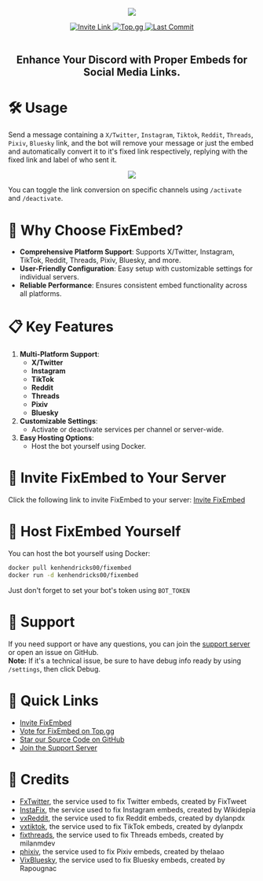 <p align="center">
  <a href="https://github.com/kenhendricks00/FixEmbed/releases"><img src="https://raw.githubusercontent.com/kenhendricks00/FixEmbed/main/assets/banner.png" /></a>
</p>
<div align="center">
  <a href="https://discord.com/oauth2/authorize?client_id=1173820242305224764">
    <img src="https://img.shields.io/static/v1?label=Invite&message=Link&color=blue" alt="Invite Link">
  </a>
  <a href="https://top.gg/bot/1173820242305224764">
    <img src="https://img.shields.io/static/v1?label=Top.gg&message=Vote&color=red" alt="Top.gg">
  </a>
  <a href="https://github.com/kenhendricks00/FixEmbed/commits/main/">
    <img src="https://img.shields.io/github/last-commit/kenhendricks00/FixEmbed?label=Last%20Commit&color=green" alt="Last Commit">
  </a>
</div>
<br>
<h2> <div align="center"><b> Enhance Your Discord with Proper Embeds for Social Media Links. </b></div> </h2>

# 🛠️ Usage
Send a message containing a <code>X/Twitter</code>, <code>Instagram</code>, <code>Tiktok</code>, <code>Reddit</code>, <code>Threads</code>, <code>Pixiv</code>, <code>Bluesky</code> link, and the bot will remove your message or just the embed and automatically convert it to it's fixed link respectively, replying with the fixed link and label of who sent it.
<p align="center">
<img src="https://raw.githubusercontent.com/kenhendricks00/FixEmbed/main/assets/header.png">
</p>
You can toggle the link conversion on specific channels using <code>/activate</code> and <code>/deactivate</code>.

# 🌟 Why Choose FixEmbed?
- **Comprehensive Platform Support**: Supports X/Twitter, Instagram, TikTok, Reddit, Threads, Pixiv, Bluesky, and more.
- **User-Friendly Configuration**: Easy setup with customizable settings for individual servers.
- **Reliable Performance**: Ensures consistent embed functionality across all platforms.

# 📋 Key Features
1. **Multi-Platform Support**:
    - **X/Twitter**
    - **Instagram**
    - **TikTok**
    - **Reddit**
    - **Threads**
    - **Pixiv**
    - **Bluesky**
2. **Customizable Settings**:
    - Activate or deactivate services per channel or server-wide.
3. **Easy Hosting Options**:
    - Host the bot yourself using Docker.

# 🚀 Invite FixEmbed to Your Server
Click the following link to invite FixEmbed to your server: [Invite FixEmbed](https://discord.com/oauth2/authorize?client_id=1173820242305224764)

# 🐳 Host FixEmbed Yourself
You can host the bot yourself using Docker:
<br>
```bash
docker pull kenhendricks00/fixembed
docker run -d kenhendricks00/fixembed
```
Just don't forget to set your bot's token using <code>BOT_TOKEN</code>

# 💬 Support
If you need support or have any questions, you can join the [support server](https://discord.gg/QFxTAmtZdn) or open an issue on GitHub.
<br>
**Note:** If it's a technical issue, be sure to have debug info ready by using <code>/settings</code>, then click Debug.

# 🎉 Quick Links
- [Invite FixEmbed](https://discord.com/oauth2/authorize?client_id=1173820242305224764)
- [Vote for FixEmbed on Top.gg](https://top.gg/bot/1173820242305224764)
- [Star our Source Code on GitHub](https://github.com/kenhendricks00/FixEmbed)
- [Join the Support Server](https://discord.gg/QFxTAmtZdn)

# 📜 Credits
- [FxTwitter](https://github.com/FixTweet/FxTwitter), the service used to fix Twitter embeds, created by FixTweet
- [InstaFix](https://github.com/Wikidepia/InstaFix), the service used to fix Instagram embeds, created by Wikidepia
- [vxReddit](https://github.com/dylanpdx/vxReddit), the service used to fix Reddit embeds, created by dylanpdx
- [vxtiktok](https://github.com/dylanpdx/vxtiktok), the service used to fix TikTok embeds, created by dylanpdx
- [fixthreads](https://github.com/milanmdev/fixthreads), the service used to fix Threads embeds, created by milanmdev
- [phixiv](https://github.com/thelaao/phixiv), the service used to fix Pixiv embeds, created by thelaao
- [VixBluesky](https://github.com/Rapougnac/VixBluesky), the service used to fix Bluesky embeds, created by Rapougnac
